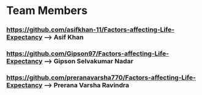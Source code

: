 # Team Members

### https://github.com/asifkhan-11/Factors-affecting-Life-Expectancy --> Asif Khan

### https://github.com/Gipson97/Factors-affecting-Life-Expectancy --> Gipson Selvakumar Nadar

### https://github.com/preranavarsha770/Factors-affecting-Life-Expectancy --> Prerana Varsha Ravindra
